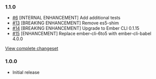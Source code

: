 ### 1.1.0

* [#6](https://github.com/softlayer/sl-ember-behavior/pull/6) [INTERNAL ENHANCEMENT] Add additional tests
* [#13](https://github.com/softlayer/sl-ember-behavior/pull/13) [BREAKING ENHANCEMENT] Remove es5-shim
* [#14](https://github.com/softlayer/sl-ember-behavior/pull/14) [BREAKING ENHANCEMENT] Upgrade to Ember CLI 0.1.15
* [#15](https://github.com/softlayer/sl-ember-behavior/pull/15) [ENHANCEMENT] Replace ember-cli-6to5 with ember-cli-babel 4.0.0

[View complete changeset](https://github.com/softlayer/sl-ember-behavior/compare/v1.0.0...v1.1.0)


### 1.0.0

* Initial release